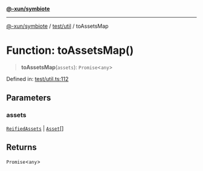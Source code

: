 [**@-xun/symbiote**](../../../README.md)

***

[@-xun/symbiote](../../../README.md) / [test/util](../README.md) / toAssetsMap

# Function: toAssetsMap()

> **toAssetsMap**(`assets`): `Promise`\<`any`\>

Defined in: [test/util.ts:112](https://github.com/Xunnamius/symbiote/blob/48c46d37ea3b78fc8beb9f4e201920c2bff28719/test/util.ts#L112)

## Parameters

### assets

[`ReifiedAssets`](../../../src/assets/type-aliases/ReifiedAssets.md) | [`Asset`](../../../src/assets/type-aliases/Asset.md)[]

## Returns

`Promise`\<`any`\>
